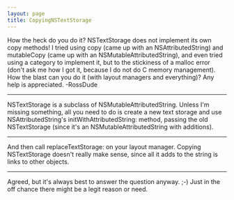 ```yaml
---
layout: page
title: CopyingNSTextStorage
---
```


How the heck do you do it?  NSTextStorage does not implement its own copy methods!  I tried using copy (came up with an NSAttributedString) and mutableCopy (came up with an NSMutableAttributedString), and even tried using a category to implement it, but to the stickiness of a malloc error (don't ask me how I got it, because I do not do C memory management).  How the blast can you do it (with layout managers and everything)?  Any help is appreciated. -RossDude

----

NSTextStorage is a subclass of NSMutableAttributedString. Unless I'm missing something, all you need to do is create a new text storage and use NSAttributedString's initWithAttributedString: method, passing the old NSTextStorage (since it's  an NSMutableAttributedString with additions).

----

And then call     replaceTextStorage: on your layout manager. Copying NSTextStorage doesn't really make sense, since all it adds to the string is links to other objects.

----

Agreed, but it's always best to answer the question anyway. ;-) Just in the off chance there might be a legit reason or need.

